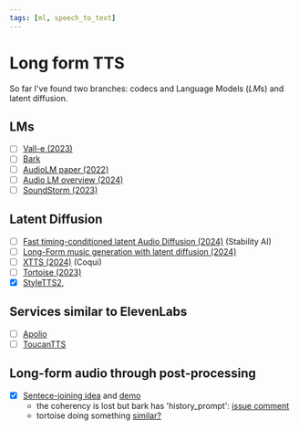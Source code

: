 ```yaml
---
tags: [ml, speech_to_text]
---
```


# Long form TTS

So far I've found two branches: codecs and Language Models (*LM*s) and latent
diffusion.

## LMs

- [ ] [Vall-e (2023)](https://arxiv.org/pdf/2301.02111)
- [ ] [Bark](https://github.com/suno-ai/bark)
- [ ] [AudioLM paper (2022)](https://arxiv.org/pdf/2209.03143)
- [ ] [Audio LM overview (2024)](https://arxiv.org/pdf/2402.13236)
- [ ] [SoundStorm (2023)](https://arxiv.org/pdf/2305.09636)

## Latent Diffusion

- [ ] [Fast timing-conditioned latent Audio Diffusion
  (2024)](https://arxiv.org/pdf/2402.04825) (Stability AI)
- [ ] [Long-Form music generation with latent diffusion
  (2024)](https://arxiv.org/pdf/2404.10301)
- [ ] [XTTS (2024)](https://arxiv.org/pdf/2406.04904) (Coqui)
- [ ] [Tortoise (2023)](https://arxiv.org/pdf/2305.07243)
- [x] [StyleTTS2](./styletts_2.md), 

## Services similar to ElevenLabs

- [ ] [Apolio](https://github.com/IAHispano/Applio)
- [ ] [ToucanTTS](https://toucantts.com/)

## Long-form audio through post-processing

- [x] [Sentece-joining idea](https://github.com/suno-ai/bark/pull/84#issuecomment-1523433448) and [demo](https://github.com/suno-ai/bark/pull/84#issuecomment-1521063117)
    - the coherency is lost but bark has 'history_prompt': [issue comment](https://github.com/suno-ai/bark/pull/84#issuecomment-1521063117)
    - tortoise doing something [similar?](https://github.com/neonbjb/tortoise-tts/blob/main/tortoise/utils/text.py)
